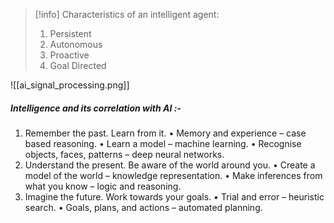 > [!info] 
>  Characteristics of an intelligent agent: 
>  1) Persistent
>  2) Autonomous
>  3) Proactive
>  4) Goal Directed


![[ai_signal_processing.png]]

##### Intelligence and its correlation with AI :-
1) Remember the past. Learn from it.
	• Memory and experience – case based reasoning.
	• Learn a model – machine learning.
	• Recognise objects, faces, patterns – deep neural networks.
2) Understand the present. Be aware of the world around you.
	• Create a model of the world – knowledge representation.
	• Make inferences from what you know – logic and reasoning.
3) Imagine the future. Work towards your goals.
	• Trial and error – heuristic search.
	• Goals, plans, and actions – automated planning.

